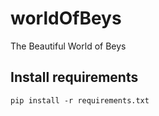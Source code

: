 # worldOfBeys
The Beautiful World of Beys

## Install requirements

```
pip install -r requirements.txt
```
